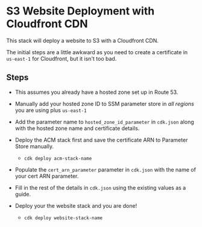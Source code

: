 # S3 Website Deployment with Cloudfront CDN

This stack will deploy a website to S3 with a Cloudfront CDN.

The initial steps are a little awkward as you need to create a certificate in `us-east-1` for Cloudfront, but it isn't too bad.

## Steps

- This assumes you already have a hosted zone set up in Route 53.  

- Manually add your hosted zone ID to SSM parameter store in _all regions_ you are using plus `us-east-1`

- Add the parameter name to `hosted_zone_id_parameter` in `cdk.json` along with the hosted zone name and certificate details.  
 
- Deploy the ACM stack first and save the certificate ARN to Parameter Store manually.  
  - `cdk deploy acm-stack-name`  

- Populate the `cert_arn_parameter` parameter in `cdk.json` with the name of your cert ARN parameter.  

- Fill in the rest of the details in `cdk.json` using the existing values as a guide.  

- Deploy your the website stack and you are done!
  - `cdk deploy website-stack-name`
